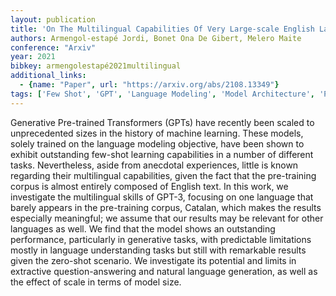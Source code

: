 ```yaml
---
layout: publication
title: 'On The Multilingual Capabilities Of Very Large-scale English Language Models'
authors: Armengol-estapé Jordi, Bonet Ona De Gibert, Melero Maite
conference: "Arxiv"
year: 2021
bibkey: armengolestapé2021multilingual
additional_links:
  - {name: "Paper", url: "https://arxiv.org/abs/2108.13349"}
tags: ['Few Shot', 'GPT', 'Language Modeling', 'Model Architecture', 'Pretraining Methods', 'Reinforcement Learning', 'Training Techniques', 'Transformer']
---
```

Generative Pre-trained Transformers (GPTs) have recently been scaled to
unprecedented sizes in the history of machine learning. These models, solely
trained on the language modeling objective, have been shown to exhibit
outstanding few-shot learning capabilities in a number of different tasks.
Nevertheless, aside from anecdotal experiences, little is known regarding their
multilingual capabilities, given the fact that the pre-training corpus is
almost entirely composed of English text. In this work, we investigate the
multilingual skills of GPT-3, focusing on one language that barely appears in
the pre-training corpus, Catalan, which makes the results especially
meaningful; we assume that our results may be relevant for other languages as
well. We find that the model shows an outstanding performance, particularly in
generative tasks, with predictable limitations mostly in language understanding
tasks but still with remarkable results given the zero-shot scenario. We
investigate its potential and limits in extractive question-answering and
natural language generation, as well as the effect of scale in terms of model
size.
